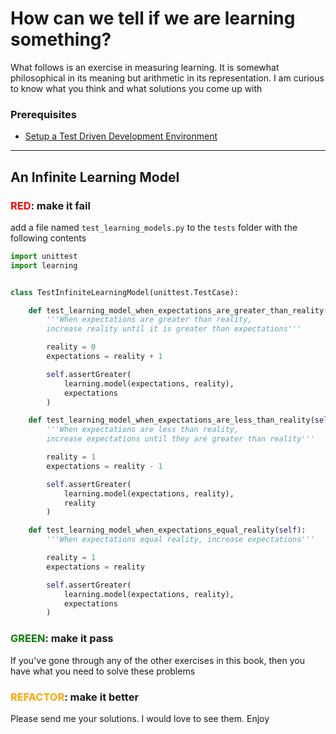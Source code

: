 # How can we tell if we are learning something?

What follows is an exercise in measuring learning. It is somewhat philosophical in its meaning but arithmetic in its representation. I am curious to know what you think and what solutions you come up with

### Prerequisites

- [Setup a Test Driven Development Environment](./TDD_SETUP.md)

---

## An Infinite Learning Model

### <span style="color:red">**RED**</span>: make it fail

add a file named `test_learning_models.py` to the `tests` folder with the following contents

```python
import unittest
import learning


class TestInfiniteLearningModel(unittest.TestCase):

    def test_learning_model_when_expectations_are_greater_than_reality(self):
        '''When expectations are greater than reality,
        increase reality until it is greater than expectations'''

        reality = 0
        expectations = reality + 1

        self.assertGreater(
            learning.model(expectations, reality),
            expectations
        )

    def test_learning_model_when_expectations_are_less_than_reality(self):
        '''When expectations are less than reality,
        increase expectations until they are greater than reality'''

        reality = 1
        expectations = reality - 1

        self.assertGreater(
            learning.model(expectations, reality),
            reality
        )

    def test_learning_model_when_expectations_equal_reality(self):
        '''When expectations equal reality, increase expectations'''

        reality = 1
        expectations = reality

        self.assertGreater(
            learning.model(expectations, reality),
            expectations
        )
```

### <span style="color:green">**GREEN**</span>: make it pass

If you've gone through any of the other exercises in this book, then you have what you need to solve these problems

### <span style="color:orange">**REFACTOR**</span>: make it better

Please send me your solutions. I would love to see them. Enjoy